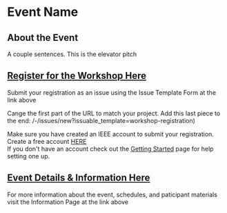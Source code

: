 # Event Name

## About the Event

A couple sentences. This is the elevator pitch

## [Register for the Workshop Here](https://opensource.ieee.org/workshops/workshop-in-a-box/-/issues/new?issuable_template=workshop-registration)
Submit your registration as an issue using the Issue Template Form at the link above

Cange the first part of the URL to match your project. Add this last piece to the end: /-/issues/new?issuable_template=workshop-registration)

Make sure you have created an IEEE account to submit your registration. Create a free account [HERE](https://www.ieee.org/profile/public/createwebaccount/showCreateAccount.html?url=https%3A%2F%2Fwww.ieee.org%2F%2F) <br>
If you don't have an account check out the [Getting Started](https://saopen.ieee.org/getting-started/#sso) page for help setting one up.



## [Event Details & Information Here](https://opensource.ieee.org/workshops/workshop-in-a-box/-/blob/main/Event%20Information/readme.md)

For more information about the event, schedules, and paticipant materials visit the Information Page at the link above


